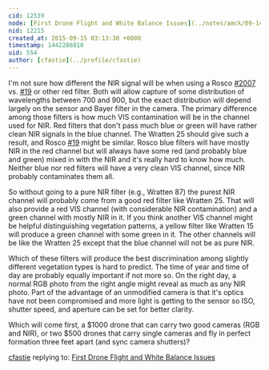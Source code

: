 ```yaml
---
cid: 12539
node: [First Drone Flight and White Balance Issues](../notes/amck/09-14-2015/first-drone-flight-and-white-balance-issues)
nid: 12215
created_at: 2015-09-15 03:13:30 +0000
timestamp: 1442286810
uid: 554
author: [cfastie](../profile/cfastie)
---
```


I'm not sure how different the NIR signal will be when using a Rosco [#2007](/n/2007) vs. [#19](/n/19) or other red filter. Both will allow capture of some distribution of wavelengths between 700 and 900, but the exact distribution will depend largely on the sensor and Bayer filter in the camera. The primary difference among those filters is how much VIS contamination will be in the channel used for NIR. Red filters that don't pass much blue or green will have rather clean NIR signals in the blue channel. The Wratten 25 should give such a result, and Rosco [#19](/n/19) might be similar. Rosco blue filters will have mostly NIR in the red channel but will always have some red (and probably blue and green) mixed in with the NIR and it's really hard to know how much. Neither blue nor red filters will have a very clean VIS channel, since NIR probably contaminates them all. 

So without going to a pure NIR filter (e.g., Wratten 87) the purest NIR channel will probably come from a good red filter like Wratten 25. That will also provide a red VIS channel (with considerable NIR contamination) and a green channel with mostly NIR in it. If you think another VIS channel might be helpful distinguishing vegetation patterns, a yellow filter like Wratten 15 will produce a green channel with some green in it. The other channels will be like the Wratten 25 except that the blue channel will not be as pure NIR.

Which of these filters will produce the best discrimination among slightly different vegetation types is hard to predict. The time of year and time of day are probably equally important if not more so. On the right day, a normal RGB photo from the right angle might reveal as much as any NIR photo. Part of the advantage of an unmodified camera is that it's optics have not been compromised and more light is getting to the sensor so ISO, shutter speed, and aperture can be set for better clarity. 

Which will come first, a $1000 drone that can carry two good cameras (RGB and NIR), or two $500 drones that carry single cameras and fly in perfect formation three feet apart (and sync camera shutters)?


[cfastie](../profile/cfastie) replying to: [First Drone Flight and White Balance Issues](../notes/amck/09-14-2015/first-drone-flight-and-white-balance-issues)

